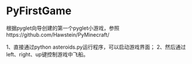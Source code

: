 PyFirstGame
===========

根据pyglet向导创建的第一个pyglet小游戏，参照https://github.com/Hawstein/PyMinecraft/

1、直接通过python asteroids.py运行程序，可以启动游戏界面；
2、然后通过left、right、up键控制游戏中飞船。
